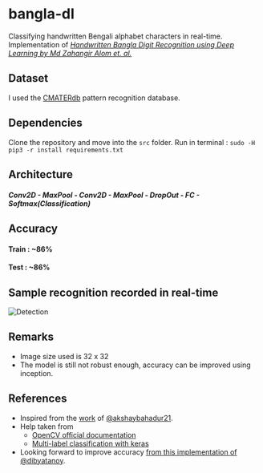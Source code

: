 # bangla-dl
Classifying handwritten Bengali alphabet characters in real-time.    
Implementation of [_Handwritten Bangla Digit Recognition using Deep Learning by Md Zahangir Alom et. al._](https://arxiv.org/pdf/1705.02680.pdf)

## Dataset
I used the [CMATERdb](https://www.dropbox.com/s/55bhfr3ycvsewsi/CMATERdb%203.1.2.rar) pattern recognition database.

## Dependencies
Clone the repository and move into the `src` folder.
Run in terminal : `sudo -H pip3 -r install requirements.txt`

## Architecture

#### _Conv2D - MaxPool - Conv2D - MaxPool - DropOut - FC - Softmax(Classification)_

## Accuracy

#### Train : ~86%    
#### Test : ~86%

## Sample recognition recorded in real-time

![Detection](https://github.com/srdg/bangla-dl/blob/master/sample_detect.gif)

## Remarks

* Image size used is 32 x 32
* The model is still not robust enough, accuracy can be improved using inception.

## References 

* Inspired from the [work](https://github.com/akshaybahadur21/Devanagiri-Recognizer) of [@akshaybahadur21](https://github.com/akshaybahadur21). 
* Help taken from
  + [OpenCV official documentation](https://docs.opencv.org/3.4/d6/d00/tutorial_py_root.html)
  + [Multi-label classification with keras](https://www.pyimagesearch.com/2018/05/07/multi-label-classification-with-keras/)
* Looking forward to improve accuracy [from this implementation of @dibyatanoy](https://github.com/dibyatanoy/Bengali-Handwritten-Character-Recognition-Using-Convolutional-Neural-Networks).
